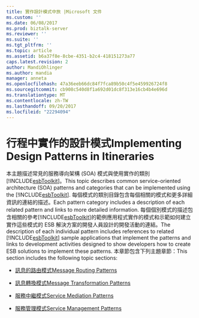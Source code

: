 ```yaml
---
title: 實作設計模式中旅 |Microsoft 文件
ms.custom: ''
ms.date: 06/08/2017
ms.prod: biztalk-server
ms.reviewer: ''
ms.suite: ''
ms.tgt_pltfrm: ''
ms.topic: article
ms.assetid: b6a37f8e-8cbe-4351-b2c4-418151273a77
caps.latest.revision: 2
author: MandiOhlinger
ms.author: mandia
manager: anneta
ms.openlocfilehash: 47a36eeb66dc84f7fca89b50c4f5e459926724f8
ms.sourcegitcommit: cb908c540d8f1a692d01dc8f313e16cb4b4e696d
ms.translationtype: MT
ms.contentlocale: zh-TW
ms.lasthandoff: 09/20/2017
ms.locfileid: "22294094"
---
```

# <a name="implementing-design-patterns-in-itineraries"></a><span data-ttu-id="c0aee-102">行程中實作的設計模式</span><span class="sxs-lookup"><span data-stu-id="c0aee-102">Implementing Design Patterns in Itineraries</span></span>
<span data-ttu-id="c0aee-103">本主題描述常見的服務導向架構 (SOA) 模式與使用實作的類別[!INCLUDE[esbToolkit](../includes/esbtoolkit-md.md)]。</span><span class="sxs-lookup"><span data-stu-id="c0aee-103">This topic describes common service-oriented architecture (SOA) patterns and categories that can be implemented using the [!INCLUDE[esbToolkit](../includes/esbtoolkit-md.md)].</span></span> <span data-ttu-id="c0aee-104">每個模式的類別目錄包含每個相關的模式和更多詳細資訊的連結的描述。</span><span class="sxs-lookup"><span data-stu-id="c0aee-104">Each pattern category includes a description of each related pattern and links to more detailed information.</span></span> <span data-ttu-id="c0aee-105">每個個別模式的描述包含相關的參考[!INCLUDE[esbToolkit](../includes/esbtoolkit-md.md)]的範例應用程式實作的模式和示範如何建立實作這些模式的 ESB 解決方案的開發人員設計的開發活動的連結。</span><span class="sxs-lookup"><span data-stu-id="c0aee-105">The description of each individual pattern includes references to related [!INCLUDE[esbToolkit](../includes/esbtoolkit-md.md)] sample applications that implement the patterns and links to development activities designed to show developers how to create ESB solutions to implement these patterns.</span></span> <span data-ttu-id="c0aee-106">本章節包含下列主題章節：</span><span class="sxs-lookup"><span data-stu-id="c0aee-106">This section includes the following topic sections:</span></span>  
  
-   [<span data-ttu-id="c0aee-107">訊息的路由模式</span><span class="sxs-lookup"><span data-stu-id="c0aee-107">Message Routing Patterns</span></span>](../esb-toolkit/message-routing-patterns.md)  
  
-   [<span data-ttu-id="c0aee-108">訊息轉換模式</span><span class="sxs-lookup"><span data-stu-id="c0aee-108">Message Transformation Patterns</span></span>](../esb-toolkit/message-transformation-patterns.md)  
  
-   [<span data-ttu-id="c0aee-109">服務中繼模式</span><span class="sxs-lookup"><span data-stu-id="c0aee-109">Service Mediation Patterns</span></span>](../esb-toolkit/service-mediation-patterns.md)  
  
-   [<span data-ttu-id="c0aee-110">服務管理模式</span><span class="sxs-lookup"><span data-stu-id="c0aee-110">Service Management Patterns</span></span>](../esb-toolkit/service-management-patterns.md)